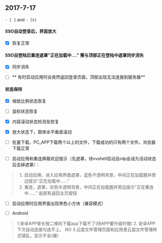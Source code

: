 ## 2017-7-17
`- [ ]` and `- [X]`

#### SSO自动登录后，界面放大
- [X] 恢复正常

#### SSO自登陆后重连遮罩"正在加载中...." 需与顶部正在登陆中遮罩同步消失
- [X] 同步消失

-[ ] ** 有时启动应用时会突然返回登录页面，顶部出现无法连接到服务器**

#### 状态保持
- [X]  缩放比例状态恢复
- [ ] 鼠标状态恢复
- [X] 内容滚动状态检测及恢复
- [X] 放大状态下，窗体水平垂直滚动

- [ ] 批量下载，PC_APP下载两个以上的文件，下载成功的只有两个文件。浏览器下载正常

- [ ] 启动应用和重连屏蔽欢迎提示（先遮罩，待vvshell启动且rdp会话为活动状态后去掉遮罩）：
> 1. 启动应用，进入应用界面遮罩，蓝色不透明背景，中间正在加载圈并旁边提示“正在加载中......”
> 2. 重连，遮罩，灰色半透明背景，中间正在加载圈并旁边提示“正在重连中......”
>  底部有返回主页按钮

- [ ] 启动应用时应用界面出现黑色小方块（兼容模式）

- [ ] Android
> 1.安卓APP里长按二维码下载app下载不了(待APP要升级时做)
> 2. 安卓APP下次自动连接勾选不上。  NO
> 3.云盘文件管理页面和应用里云盘文件管理样式错乱，显示不全(缓)
